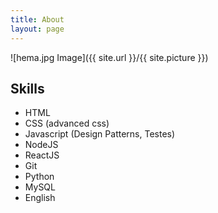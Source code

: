 ```yaml
---
title: About
layout: page
---
```

![hema.jpg Image]({{ site.url }}/{{ site.picture }})

<p></p>


<h2>Skills</h2>

<ul class="skill-list">
	<li>HTML </li>
	<li>CSS (advanced css)</li>
	<li>Javascript (Design Patterns, Testes)</li>
	<li>NodeJS</li>
	<li> ReactJS</li>
	<li>Git</li>
	<li>Python</li>
	<li>MySQL </li>
	<li> English </li>
</ul>



